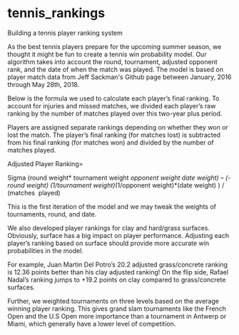 # tennis_rankings
Building a tennis player ranking system 

As the best tennis players prepare for the upcoming summer season, we thought it might be fun to create a tennis win probability model. Our algorithm takes into account the round, tournament, adjusted opponent rank, and the date of when the match was played. The model is based on player match data from Jeff Sackman's Github page between January, 2016 through May 28th, 2018.

Below is the formula we used to calculate each player’s final ranking. To account for injuries and missed matches, we divided each player’s raw ranking by the number of matches played over this two-year plus period.

Players are assigned separate rankings depending on whether they won or lost the match. The player’s final ranking (for matches lost) is subtracted from his final ranking (for matches won) and divided by the number of matches played.

Adjusted Player Ranking=

Sigma (round weight* tournament weight *opponent weight *date weight) – (-round weight)* (1/tournament weight)*(1/opponent weight)*(date weight) ) / (matches  played)

This is the first iteration of the model and we may tweak the weights of tournaments, round, and date.

We also developed player rankings for clay and hard/grass surfaces. Obviously, surface has a big impact on player performance. Adjusting each player’s ranking based on surface should provide more accurate win probabilities in the model.

For example, Juan Martin Del Potro’s 20.2 adjusted grass/concrete ranking is 12.36 points better than his clay adjusted ranking! On the flip side, Rafael Nadal’s ranking jumps to +19.2 points on clay compared to grass/concrete surfaces.

Further, we weighted tournaments on three levels based on the average winning player ranking. This gives grand slam tournaments like the French Open and the U.S Open more importance than a tournament in Antwerp or Miami, which generally have a lower level of competition.
